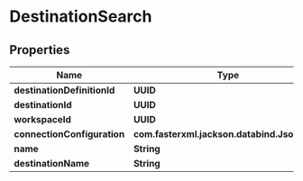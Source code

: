 

# DestinationSearch


## Properties

| Name | Type | Description | Notes |
|------------ | ------------- | ------------- | -------------|
|**destinationDefinitionId** | **UUID** |  |  [optional] |
|**destinationId** | **UUID** |  |  [optional] |
|**workspaceId** | **UUID** |  |  [optional] |
|**connectionConfiguration** | **com.fasterxml.jackson.databind.JsonNode** |  |  [optional] |
|**name** | **String** |  |  [optional] |
|**destinationName** | **String** |  |  [optional] |



